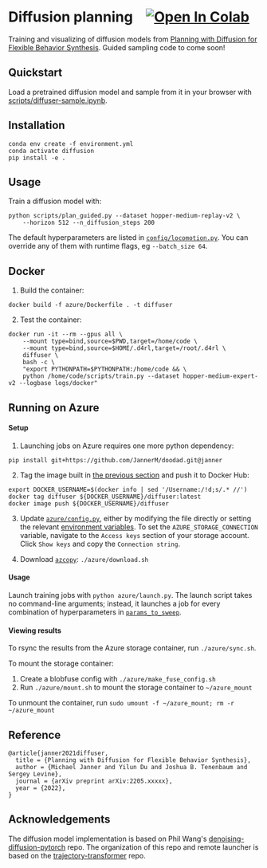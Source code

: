 # Diffusion planning &nbsp;&nbsp; [![Open In Colab](https://colab.research.google.com/assets/colab-badge.svg)](https://colab.research.google.com/drive/1YajKhu-CUIGBJeQPehjVPJcK_b38a8Nc?usp=sharing)


Training and visualizing of diffusion models from [Planning with Diffusion for Flexible Behavior Synthesis](https://diffusion-planning.github.io/).
Guided sampling code to come soon!

## Quickstart

Load a pretrained diffusion model and sample from it in your browser with [scripts/diffuser-sample.ipynb](scripts/diffuser-sample.ipynb).


## Installation

```
conda env create -f environment.yml
conda activate diffusion
pip install -e .
```

## Usage

Train a diffusion model with:
```
python scripts/plan_guided.py --dataset hopper-medium-replay-v2 \
    --horizon 512 --n_diffusion_steps 200
```

The default hyperparameters are listed in [`config/locomotion.py`](config/locomotion.py).
You can override any of them with runtime flags, eg `--batch_size 64`.


## Docker

1. Build the container:
```
docker build -f azure/Dockerfile . -t diffuser
```

2. Test the container:
```
docker run -it --rm --gpus all \
    --mount type=bind,source=$PWD,target=/home/code \
    --mount type=bind,source=$HOME/.d4rl,target=/root/.d4rl \
    diffuser \
    bash -c \
    "export PYTHONPATH=$PYTHONPATH:/home/code && \
    python /home/code/scripts/train.py --dataset hopper-medium-expert-v2 --logbase logs/docker"
```


## Running on Azure

#### Setup

1. Launching jobs on Azure requires one more python dependency:
```
pip install git+https://github.com/JannerM/doodad.git@janner
```

2. Tag the image built in [the previous section](#Docker) and push it to Docker Hub:
```
export DOCKER_USERNAME=$(docker info | sed '/Username:/!d;s/.* //')
docker tag diffuser ${DOCKER_USERNAME}/diffuser:latest
docker image push ${DOCKER_USERNAME}/diffuser
```

3. Update [`azure/config.py`](azure/config.py), either by modifying the file directly or setting the relevant [environment variables](azure/config.py#L47-L52). To set the `AZURE_STORAGE_CONNECTION` variable, navigate to the `Access keys` section of your storage account. Click `Show keys` and copy the `Connection string`.

4. Download [`azcopy`](https://docs.microsoft.com/en-us/azure/storage/common/storage-use-azcopy-v10): `./azure/download.sh`

#### Usage

Launch training jobs with `python azure/launch.py`. The launch script takes no command-line arguments; instead, it launches a job for every combination of hyperparameters in [`params_to_sweep`](azure/launch_train.py#L36-L38).


#### Viewing results

To rsync the results from the Azure storage container, run `./azure/sync.sh`.

To mount the storage container:
1. Create a blobfuse config with `./azure/make_fuse_config.sh`
2. Run `./azure/mount.sh` to mount the storage container to `~/azure_mount`

To unmount the container, run `sudo umount -f ~/azure_mount; rm -r ~/azure_mount`


## Reference
```
@article{janner2021diffuser,
  title = {Planning with Diffusion for Flexible Behavior Synthesis},
  author = {Michael Janner and Yilun Du and Joshua B. Tenenbaum and Sergey Levine},
  journal = {arXiv preprint arXiv:2205.xxxxx},
  year = {2022},
}
```


## Acknowledgements

The diffusion model implementation is based on Phil Wang's [denoising-diffusion-pytorch](https://github.com/lucidrains/denoising-diffusion-pytorch) repo.
The organization of this repo and remote launcher is based on the [trajectory-transformer](https://github.com/jannerm/trajectory-transformer) repo.
